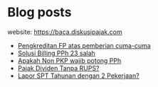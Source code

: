# Blog posts

website: https://baca.diskusipajak.com

<!-- BLOG-POST-LIST:START -->
- [Pengkreditan FP atas pemberian cuma-cuma](https://baca.diskusipajak.com/pengkreditan-fp-atas-pemberian-cuma-cuma/)
- [Solusi Billing PPh 23 salah](https://baca.diskusipajak.com/solusi-billing-pph-23-salah/)
- [Apakah Non PKP wajib potong PPh](https://baca.diskusipajak.com/apakah-non-pkp-wajib-potong-pph/)
- [Pajak Dividen Tanpa RUPS?](https://baca.diskusipajak.com/pajak-dividen-tanpa-rups/)
- [Lapor SPT Tahunan dengan 2 Pekerjaan?](https://baca.diskusipajak.com/lapor-spt-tahunan-dengan-2-pekerjaan/)
<!-- BLOG-POST-LIST:END -->

<!--
**kelaspajak/kelaspajak** is a ✨ _special_ ✨ repository because its `README.md` (this file) appears on your GitHub profile.

Here are some ideas to get you started:

- 🔭 I’m currently working on ...
- 🌱 I’m currently learning ...
- 👯 I’m looking to collaborate on ...
- 🤔 I’m looking for help with ...
- 💬 Ask me about ...
- 📫 How to reach me: ...
- 😄 Pronouns: ...
- ⚡ Fun fact: ...
-->
